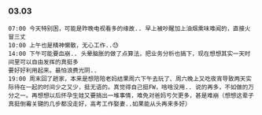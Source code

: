 
### 03.03

	07:00 今天特别困，可能是昨晚电视看多的缘故.. 早上被吵醒加上油烟熏味难闻的，直接火冒三丈
	10:00 上午也是精神懒散，无心工作..😓
	14:00 下午可能要血崩.. 头晕脑胀的做了点算法，把业务分析也搞下，现在想想其实一天时间里可以自由发挥的真挺多
	要好好利用起来。最怕浪费光阴..
	19:00 周末回了趟家，本来是想陪陪老妈结果周六下午去玩了、周六晚上又吃夜宵导致两天实际待在一起的时间少之又少，挺无语的。真觉得自己挺FW，啥啥没用.. 说的再多，不如做的万分之一。再想想以后怀孕生娃又要搞出一堆事情，难免对爸妈亏欠更多，甚是难崩（想想这辈子真挺倒霉关键的几步都没走好，高考工作娶妻..如果能从头再来多好）